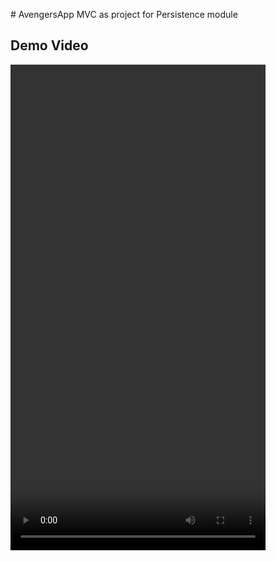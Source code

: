 # AvengersApp MVC as project for Persistence module

## Demo Video

<video width="408" height="777" controls>
  <source src="demoVideo.mov" type="video/mp4">
</video>
